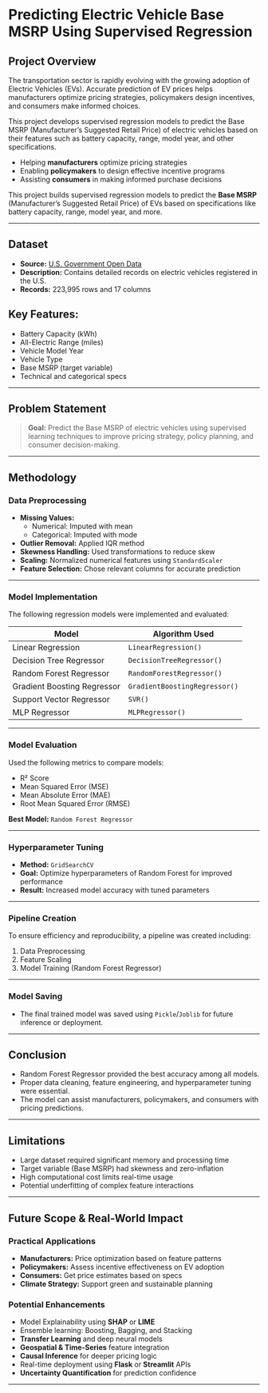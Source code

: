 # Predicting Electric Vehicle Base MSRP Using Supervised Regression

##  Project Overview

The transportation sector is rapidly evolving with the growing adoption of Electric Vehicles (EVs). Accurate prediction of EV prices helps manufacturers optimize pricing strategies, policymakers design incentives, and consumers make informed choices.

This project develops supervised regression models to predict the Base MSRP (Manufacturer’s Suggested Retail Price) of electric vehicles based on their features such as battery capacity, range, model year, and other specifications.

-  Helping **manufacturers** optimize pricing strategies  
-  Enabling **policymakers** to design effective incentive programs  
-  Assisting **consumers** in making informed purchase decisions

This project builds supervised regression models to predict the **Base MSRP** (Manufacturer’s Suggested Retail Price) of EVs based on specifications like battery capacity, range, model year, and more.

---

##  Dataset

- **Source:** [U.S. Government Open Data](https://catalog.data.gov/dataset/electric-vehicle-population-data)  
- **Description:** Contains detailed records on electric vehicles registered in the U.S.  
- **Records:** 223,995 rows and 17 columns
  
##  **Key Features:**
  - Battery Capacity (kWh)
  - All-Electric Range (miles)
  - Vehicle Model Year
  - Vehicle Type
  - Base MSRP (target variable)
  - Technical and categorical specs

---

##  Problem Statement

> **Goal:** Predict the Base MSRP of electric vehicles using supervised learning techniques to improve pricing strategy, policy planning, and consumer decision-making.

---

##  Methodology

###  Data Preprocessing

- **Missing Values:**
  - Numerical: Imputed with mean  
  - Categorical: Imputed with mode   
- **Outlier Removal:** Applied IQR method  
- **Skewness Handling:** Used transformations to reduce skew  
- **Scaling:** Normalized numerical features using `StandardScaler`  
- **Feature Selection:** Chose relevant columns for accurate prediction

---

###  Model Implementation

The following regression models were implemented and evaluated:

| Model                      | Algorithm Used             |
|---------------------------|----------------------------|
| Linear Regression         | `LinearRegression()`       |
| Decision Tree Regressor   | `DecisionTreeRegressor()`  |
| Random Forest Regressor   | `RandomForestRegressor()`  |
| Gradient Boosting Regressor | `GradientBoostingRegressor()` |
| Support Vector Regressor  | `SVR()`                    |
| MLP Regressor             | `MLPRegressor()`           |

---

###  Model Evaluation

Used the following metrics to compare models:

- R² Score  
- Mean Squared Error (MSE)  
- Mean Absolute Error (MAE)  
- Root Mean Squared Error (RMSE)

 **Best Model:** `Random Forest Regressor`

---

###  Hyperparameter Tuning

- **Method:** `GridSearchCV`  
- **Goal:** Optimize hyperparameters of Random Forest for improved performance  
- **Result:** Increased model accuracy with tuned parameters

---

###  Pipeline Creation

To ensure efficiency and reproducibility, a pipeline was created including:

1. Data Preprocessing  
2. Feature Scaling  
3. Model Training (Random Forest Regressor)

---

###  Model Saving

- The final trained model was saved using `Pickle`/`Joblib` for future inference or deployment.

---

##  Conclusion

- Random Forest Regressor provided the best accuracy among all models.  
- Proper data cleaning, feature engineering, and hyperparameter tuning were essential.  
- The model can assist manufacturers, policymakers, and consumers with pricing predictions.

---

##  Limitations

- Large dataset required significant memory and processing time  
- Target variable (Base MSRP) had skewness and zero-inflation  
- High computational cost limits real-time usage  
- Potential underfitting of complex feature interactions

---

##  Future Scope & Real-World Impact

###  Practical Applications

- **Manufacturers:** Price optimization based on feature patterns  
- **Policymakers:** Assess incentive effectiveness on EV adoption  
- **Consumers:** Get price estimates based on specs  
- **Climate Strategy:** Support green and sustainable planning

###  Potential Enhancements

- Model Explainability using **SHAP** or **LIME**  
- Ensemble learning: Boosting, Bagging, and Stacking  
- **Transfer Learning** and deep neural models  
- **Geospatial & Time-Series** feature integration  
- **Causal Inference** for deeper pricing logic  
- Real-time deployment using **Flask** or **Streamlit** APIs  
- **Uncertainty Quantification** for prediction confidence

---



